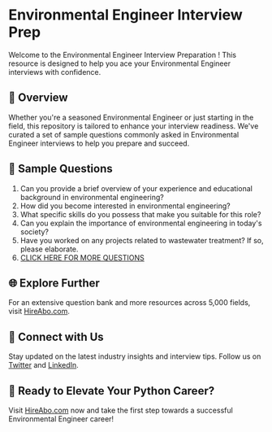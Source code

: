 # Environmental Engineer Interview Prep

Welcome to the Environmental Engineer Interview Preparation ! This resource is designed to help you ace your Environmental Engineer interviews with confidence.

## 🚀 Overview

Whether you're a seasoned Environmental Engineer or just starting in the field, this repository is tailored to enhance your interview readiness. We've curated a set of sample questions commonly asked in Environmental Engineer interviews to help you prepare and succeed.

## 📝 Sample Questions

1. Can you provide a brief overview of your experience and educational background in environmental engineering?
2. How did you become interested in environmental engineering?
3. What specific skills do you possess that make you suitable for this role?
4. Can you explain the importance of environmental engineering in today's society?
5. Have you worked on any projects related to wastewater treatment? If so, please elaborate.
6. [CLICK HERE FOR MORE QUESTIONS](https://hireabo.com/job/5_3_19/Environmental%20Engineer)

## 🌐 Explore Further

For an extensive question bank and more resources across 5,000 fields, visit [HireAbo.com](https://www.hireabo.com).

## 📱 Connect with Us

Stay updated on the latest industry insights and interview tips. Follow us on [Twitter](https://twitter.com/hireabo) and [LinkedIn](https://www.linkedin.com/in/hire-abo-3609972a8/).

## 🚀 Ready to Elevate Your Python Career?

Visit [HireAbo.com](https://www.hireabo.com) now and take the first step towards a successful Environmental Engineer career!
